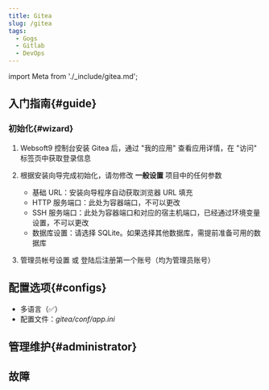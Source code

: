 ```yaml
---
title: Gitea
slug: /gitea
tags:
  - Gogs
  - Gitlab
  - DevOps
---
```


import Meta from './_include/gitea.md';

<Meta name="meta" />

## 入门指南{#guide}

### 初始化{#wizard}

1. Websoft9 控制台安装 Gitea 后，通过 "我的应用" 查看应用详情，在 "访问" 标签页中获取登录信息

2. 根据安装向导完成初始化，请勿修改 **一般设置** 项目中的任何参数

   - 基础 URL：安装向导程序自动获取浏览器 URL 填充
   - HTTP 服务端口：此处为容器端口，不可以更改
   - SSH 服务端口：此处为容器端口和对应的宿主机端口，已经通过环境变量设置，不可以更改
   - 数据库设置：请选择 SQLite。如果选择其他数据库，需提前准备可用的数据库


3. 管理员帐号设置 或 登陆后注册第一个账号（均为管理员账号）

## 配置选项{#configs}

- 多语言（✅）
- 配置文件：*gitea/conf/app.ini*

## 管理维护{#administrator}

## 故障
